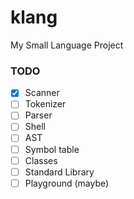 # klang
My Small Language Project

### TODO
- [x] Scanner
- [ ] Tokenizer
- [ ] Parser
- [ ] Shell
- [ ] AST
- [ ] Symbol table
- [ ] Classes
- [ ] Standard Library
- [ ] Playground (maybe)
